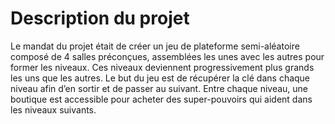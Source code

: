 # Description du projet

Le mandat du projet était de créer un jeu de plateforme semi-aléatoire composé de 4 salles préconçues, assemblées les unes avec les autres pour former les niveaux. Ces niveaux deviennent progressivement plus grands les uns que les autres. Le but du jeu est de récupérer la clé dans chaque niveau afin d’en sortir et de passer au suivant. Entre chaque niveau, une boutique est accessible pour acheter des super-pouvoirs qui aident dans les niveaux suivants.
